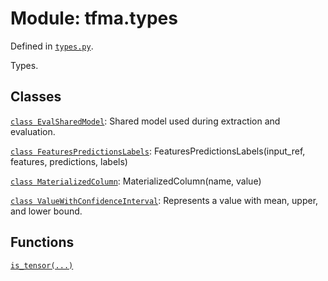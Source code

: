 <div itemscope itemtype="http://developers.google.com/ReferenceObject">
<meta itemprop="name" content="tfma.types" />
<meta itemprop="path" content="Stable" />
</div>

# Module: tfma.types



Defined in [`types.py`](https://github.com/tensorflow/model-analysis/tree/master/tensorflow_model_analysis/types.py).

<!-- Placeholder for "Used in" -->

Types.

## Classes

[`class EvalSharedModel`](../tfma/types/EvalSharedModel.md): Shared model used during extraction and evaluation.

[`class FeaturesPredictionsLabels`](../tfma/types/FeaturesPredictionsLabels.md): FeaturesPredictionsLabels(input_ref, features, predictions, labels)

[`class MaterializedColumn`](../tfma/types/MaterializedColumn.md): MaterializedColumn(name, value)

[`class ValueWithConfidenceInterval`](../tfma/types/ValueWithConfidenceInterval.md): Represents a value with mean, upper, and lower bound.

## Functions

[`is_tensor(...)`](../tfma/types/is_tensor.md)


